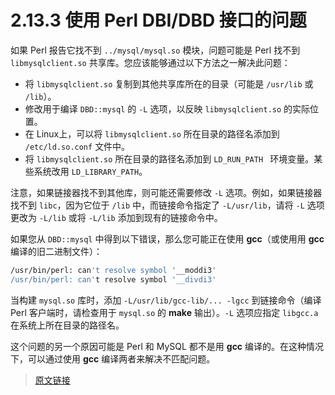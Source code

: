 # 2.13.3 使用 Perl DBI/DBD 接口的问题

如果 Perl 报告它找不到 `../mysql/mysql.so` 模块，问题可能是 Perl 找不到 `libmysqlclient.so` 共享库。您应该能够通过以下方法之一解决此问题：

- 将 `libmysqlclient.so` 复制到其他共享库所在的目录（可能是 `/usr/lib` 或 `/lib`）。
- 修改用于编译 `DBD::mysql` 的 `-L` 选项，以反映 `libmysqlclient.so` 的实际位置。
- 在 Linux上，可以将 `libmysqlclient.so` 所在目录的路径名添加到 `/etc/ld.so.conf` 文件中。
- 将 `libmysqlclient.so` 所在目录的路径名添加到 `LD_RUN_PATH ` 环境变量。某些系统改用 `LD_LIBRARY_PATH`。

注意，如果链接器找不到其他库，则可能还需要修改 `-L` 选项。例如，如果链接器找不到 `libc`，因为它位于 `/lib` 中，而链接命令指定了 `-L/usr/lib`，请将 `-L` 选项更改为 `-L/lib` 或将 `-L/lib` 添加到现有的链接命令中。

如果您从 `DBD::mysql` 中得到以下错误，那么您可能正在使用 **gcc**（或使用用 **gcc** 编译的旧二进制文件）：

```bash
/usr/bin/perl: can't resolve symbol '__moddi3'
/usr/bin/perl: can't resolve symbol '__divdi3'
```

当构建 `mysql.so` 库时，添加 `-L/usr/lib/gcc-lib/... -lgcc` 到链接命令（编译 Perl 客户端时，请检查用于 `mysql.so` 的 **make** 输出）。`-L` 选项应指定 `libgcc.a` 在系统上所在目录的路径名。

这个问题的另一个原因可能是 Perl 和 MySQL 都不是用 **gcc** 编译的。在这种情况下，可以通过使用 **gcc** 编译两者来解决不匹配问题。

> [原文链接](https://dev.mysql.com/doc/refman/8.0/en/perl-support-problems.html)
